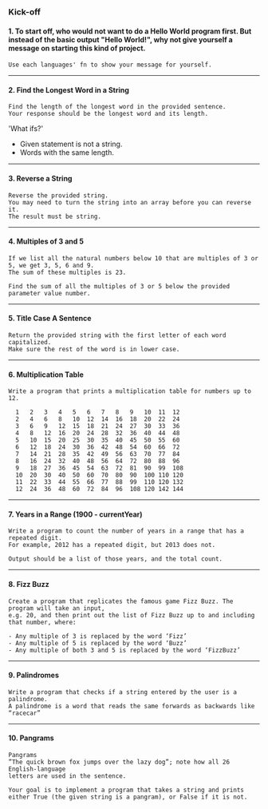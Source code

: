 ### Kick-off
#### 1. To start off, who would not want to do a Hello World program first. But instead of the basic output "Hello World!", why not give yourself a message on starting this kind of project. 

```
Use each languages' fn to show your message for yourself.
```
***
#### 2. Find the Longest Word in a String

```
Find the length of the longest word in the provided sentence. 
Your response should be the longest word and its length.
```

'What ifs?'
- Given statement is not a string.
- Words with the same length.

***
#### 3. Reverse a String

```
Reverse the provided string.
You may need to turn the string into an array before you can reverse it.
The result must be string.
```

***
#### 4. Multiples of 3 and 5

```
If we list all the natural numbers below 10 that are multiples of 3 or 5, we get 3, 5, 6 and 9.
The sum of these multiples is 23.

Find the sum of all the multiples of 3 or 5 below the provided parameter value number.
```

***
#### 5. Title Case A Sentence

```
Return the provided string with the first letter of each word capitalized. 
Make sure the rest of the word is in lower case.
```

*** 
#### 6. Multiplication Table

```
Write a program that prints a multiplication table for numbers up to 12.

  1   2   3   4   5   6   7   8   9   10  11  12
  2   4   6   8   10  12  14  16  18  20  22  24                                            
  3   6   9   12  15  18  21  24  27  30  33  36
  4   8   12  16  20  24  28  32  36  40  44  48      
  5   10  15  20  25  30  35  40  45  50  55  60    
  6   12  18  24  30  36  42  48  54  60  66  72
  7   14  21  28  35  42  49  56  63  70  77  84
  8   16  24  32  40  48  56  64  72  80  88  96    
  9   18  27  36  45  54  63  72  81  90  99  108
  10  20  30  40  50  60  70  80  90  100 110 120
  11  22  33  44  55  66  77  88  99  110 120 132
  12  24  36  48  60  72  84  96  108 120 142 144

```

***
#### 7. Years in a Range (1900 - currentYear)

```
Write a program to count the number of years in a range that has a repeated digit.
For example, 2012 has a repeated digit, but 2013 does not.

Output should be a list of those years, and the total count.
```

***
#### 8. Fizz Buzz

```
Create a program that replicates the famous game Fizz Buzz. The program will take an input, 
e.g. 20, and then print out the list of Fizz Buzz up to and including that number, where:

- Any multiple of 3 is replaced by the word ‘Fizz’
- Any multiple of 5 is replaced by the word ‘Buzz’
- Any multiple of both 3 and 5 is replaced by the word ‘FizzBuzz’
```

***
#### 9. Palindromes

```
Write a program that checks if a string entered by the user is a palindrome. 
A palindrome is a word that reads the same forwards as backwards like “racecar”

```

***
#### 10. Pangrams

```
Pangrams
”The quick brown fox jumps over the lazy dog”; note how all 26 English-language
letters are used in the sentence.

Your goal is to implement a program that takes a string and prints
either True (the given string is a pangram), or False if it is not.
```